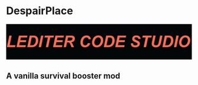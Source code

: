 DespairPlace
=============



![despair](https://github.com/LEFTFlamelight/DespairPlace/raw/1.16.5-Forge/logo.png)



A vanilla survival booster mod
------------------------------
